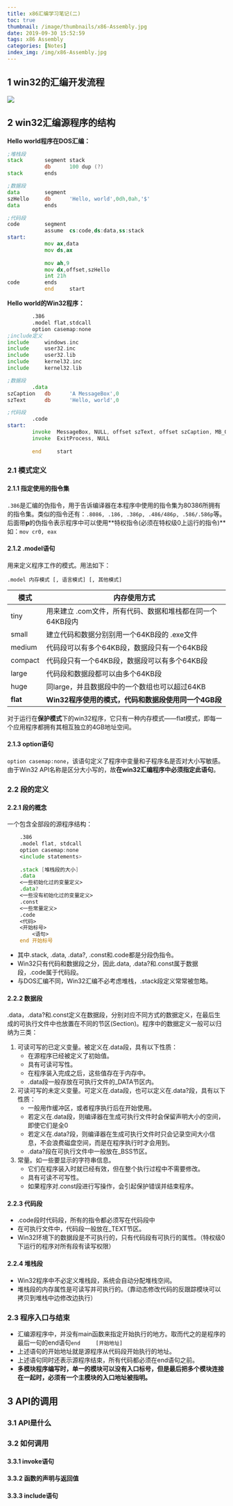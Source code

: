 ```yaml
---
title: x86汇编学习笔记(二)
toc: true
thumbnail: /image/thumbnails/x86-Assembly.jpg
date: 2019-09-30 15:52:59
tags: x86 Assembly
categories: [Notes]
index_img: /img/x86-Assembly.jpg
---
```


## 1 win32的汇编开发流程

![](https://raw.githubusercontent.com/QGrain/picBed/master/img/20190930154636.png)

<!-- more -->

## 2 win32汇编源程序的结构

**Hello world程序在DOS汇编：**

```asm
;堆栈段
stack		segment stack
			db		100 dup (?)
stack 		ends

;数据段
data		segment
szHello		db		'Hello, world',0dh,0ah,'$'
data		ends

;代码段
code		segment
			assume	cs:code,ds:data,ss:stack
start:
			mov	ax,data
			mov ds,ax
		
			mov ah,9
			mov dx,offset,szHello
			int 21h
code		ends
			end		start
```

**Hello world的Win32程序：**

```asm
		.386
		.model flat,stdcall
		option casemap:none
;include定义
include		windows.inc
include 	user32.inc
include 	user32.lib
include		kernel32.inc
include 	kernel32.lib

;数据段
		.data
szCaption	db		'A MessageBox',0
szText		db		'Hello, world',0

;代码段
		.code
start:
		invoke	MessageBox, NULL, offset szText, offset szCaption, MB_OK
		invoke 	ExitProcess, NULL
		
		end 	start
```

### 2.1 模式定义

#### 2.1.1 指定使用的指令集

`.386`是汇编的伪指令，用于告诉编译器在本程序中使用的指令集为80386所拥有的指令集。类似的指令还有：`.8086, .186, .386p, .486/486p, .586/.586p`等。后面带**p**的伪指令表示程序中可以使用**特权指令(必须在特权级0上运行的指令)**如：`mov cr0, eax`

#### 2.1.2 .model语句

用来定义程序工作的模式。用法如下：

`.model 内存模式 [, 语言模式] [, 其他模式]`

| 模式     | 内存使用方式                                              |
| -------- | --------------------------------------------------------- |
| tiny     | 用来建立 .com文件，所有代码、数据和堆栈都在同一个64KB段内 |
| small    | 建立代码和数据分别别用一个64KB段的 .exe文件               |
| medium   | 代码段可以有多个64KB段，数据段只有一个64KB段              |
| compact  | 代码段只有一个64KB段，数据段可以有多个64KB段              |
| large    | 代码段和数据段都可以由多个64KB段                          |
| huge     | 同large，并且数据段中的一个数组也可以超过64KB             |
| **flat** | **Win32程序使用的模式，代码和数据段使用同一个4GB段**      |

对于运行在**保护模式**下的win32程序，它只有一种内存模式——flat模式，即每一个应用程序都拥有其相互独立的4GB地址空间。

#### 2.1.3 option语句

`option casemap:none`，该语句定义了程序中变量和子程序名是否对大小写敏感。由于Win32 API名称是区分大小写的，故**在win32汇编程序中必须指定此语句**。

### 2.2 段的定义

#### 2.2.1 段的概念

一个包含全部段的源程序结构：

```asm
	.386
	.model flat, stdcall
	option casemap:none
	<include statements>
	
	.stack [堆栈段的大小]
	.data
	<一些初始化过的变量定义>
	.data?
	<一些没有初始化过的变量定义>
	.const
	<一些常量定义>
	.code
	<代码>
	<开始标号>
		<语句>
	end 开始标号	
```

- 其中.stack, .data, .data?, .const和.code都是分段伪指令。
- Win32只有代码和数据段之分，因此.data, .data?和.const属于数据段，.code属于代码段。
- 与DOS汇编不同，Win32汇编不必考虑堆栈，.stack段定义常常被忽略。

#### 2.2.2 数据段

.data，.data?和.const定义在数据段，分别对应不同方式的数据定义，在最后生成的可执行文件中也放置在不同的节区(Section)。程序中的数据定义一般可以归纳为三类：

1. 可读可写的已定义变量。被定义在.data段，具有以下性质：
   - 在源程序已经被定义了初始值。
   - 具有可读可写性。
   - 在程序装入完成之后，这些值存在于内存中。
   - .data段一般存放在可执行文件的_DATA节区内。
2. 可读可写的未定义变量。可定义在.data段，也可以定义在.data?段，具有以下性质：
   - 一般用作缓冲区，或者程序执行后在开始使用。
   - 若定义在.data段，则编译器在生成可执行文件时会保留声明大小的空间，即使它们是全0
   - 若定义在.data?段，则编译器在生成可执行文件时只会记录空间大小信息，不会浪费磁盘空间，而是在程序执行时才会用到。
   - .data?段在可执行文件中一般放在_BSS节区。
3. 常量。如一些要显示的字符串信息。
   - 它们在程序装入时就已经有效，但在整个执行过程中不需要修改。
   - 具有可读不可写性。
   - 如果程序对.const段进行写操作，会引起保护错误并结束程序。

#### 2.2.3 代码段

- .code段时代码段，所有的指令都必须写在代码段中
- 在可执行文件中，代码段一般放在_TEXT节区。
- Win32环境下的数据段是不可执行的，只有代码段有可执行的属性。（特权级0下运行的程序对所有段有读写权限）

#### 2.2.4 堆栈段

- Win32程序中不必定义堆栈段，系统会自动分配堆栈空间。
- 堆栈段的内存属性是可读写并可执行的。（靠动态修改代码的反跟踪模块可以拷贝到堆栈中边修改边执行）

### 2.3 程序入口与结束

- 汇编源程序中，并没有main函数来指定开始执行的地方。取而代之的是程序的最后一句的end语句`end     [开始地址]`
- 上述语句的开始地址就是源程序从代码段开始执行的地址。
- 上述语句同时还表示源程序结束，所有代码都必须在end语句之前。
- **多模块程序编写时，单一的模块可以没有入口标号，但是最后把多个模块连接在一起时，必须有一个主模块的入口地址被指明。**

## 3 API的调用

### 3.1 API是什么

### 3.2 如何调用

#### 3.3.1 invoke语句

#### 3.3.2 函数的声明与返回值

#### 3.3.3 include语句

